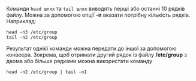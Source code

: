 Команди `head шлях` та `tail шлях` виводять перші або останні 10 рядків файлу. Можна за допомогою опції **-n** вказати потрібну кількість рядків. Наприклад:
```
head -n3 /etc/group
tail -n2 /etc/group
```
Результат однієї команди можна передати до іншої за допомогою конвеєра. Зокрема, щоб отримати другий рядок із файлу **/etc/group** з двома або більше рядками можна використати команду
```
head -n2 /etc/group | tail -n1
```
